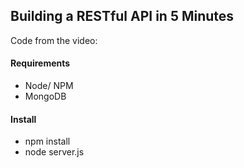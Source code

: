 ## Building a RESTful API in 5 Minutes

Code from the video: 

#### Requirements
* Node/ NPM
* MongoDB

#### Install
* npm install
* node server.js